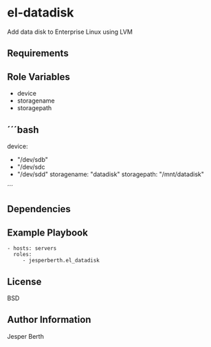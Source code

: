 el-datadisk
=========

Add data disk to Enterprise Linux using LVM

Requirements
------------


Role Variables
--------------

*  device
*  storagename
*  storagepath

´´´bash
---
device:
  - "/dev/sdb"
  - "/dev/sdc
  - "/dev/sdd"
storagename: "datadisk"
storagepath: "/mnt/datadisk"

´´´

Dependencies
------------

Example Playbook
----------------

    - hosts: servers
      roles:
         - jesperberth.el_datadisk

License
-------

BSD

Author Information
------------------

Jesper Berth
